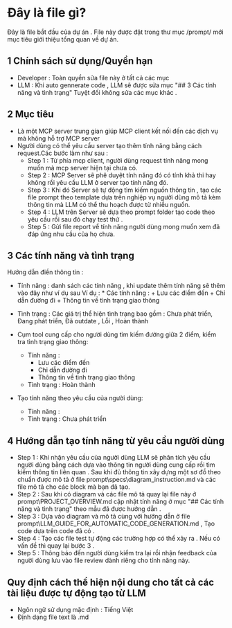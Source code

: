 # Đây là file gì?

Đây là file bắt đầu của dự án . File này được đặt trong thư mục /prompt/ mới mục tiêu giới thiệu tổng quan về dự án.

## 1 Chính sách sử dụng/Quyền hạn

- Developer : Toàn quyền sửa file này ở tất cả các mục
- LLM : Khi auto gennerate code , LLM sẽ được sửa mục "## 3 Các tính năng và tình trạng" Tuyệt đối không sửa các mục khác .

## 2 Mục tiêu

- Là một MCP server trung gian giúp MCP client kết nối đến các dịch vụ mà không hỗ trợ MCP server
- Người dùng có thể yêu cầu server tạo thêm tính năng bằng cách request.Các bước làm như sau :
    + Step 1 : Từ phía mcp client, người dùng request tính năng mong muốn mà mcp server hiện tại chưa có.
    + Step 2 : MCP Server sẽ phê duyệt tính năng đó có tính khả thi hay không rồi yêu cầu LLM ở server tạo tính năng đó.
    + Step 3 : Khi đó Server sẽ tự động tìm kiếm nguồn thông tin , tạo các file prompt theo template dựa trên nghiệp vụ người dùng mô
    tả kèm thông tin mà LLM có thể thu hoạch được từ nhiều nguồn.
    + Step 4 : LLM trên Server sẽ dựa theo prompt folder tạo code theo yêu cầu rồi sau đó chạy test thử .
    + Step 5 : Gửi file report về tính năng người dùng mong muốn xem đã đáp ứng nhu cầu của họ chưa.

## 3 Các tính năng và tình trạng

Hướng dẫn điền thông tin : 
- Tính năng : danh sách các tính năng , khi update thêm tính năng sẽ thêm vào đây như ví dụ sau
    Ví dụ : 
        * Các tính năng : 
            + Lưu các điểm đến
            + Chỉ dẫn đường đi
            + Thông tin về tình trạng giao thông
- Tình trạng : Các giá trị thể hiện tình trạng bao gồm : Chưa phát triển, Đang phát triển, Đã outdate , Lỗi , Hoàn thành

- Cụm tool cung cấp cho người dùng tìm kiếm đường giữa 2 điểm, kiểm tra tình trạng giao thông:
    * Tính năng : 
        + Lưu các điểm đến
        + Chỉ dẫn đường đi
        + Thông tin về tình trạng giao thông
    * Tình trạng : Hoàn thành

- Tạo tính năng theo yêu cầu của người dùng:
    * Tính năng : 
    * Tình trạng : Chưa phát triển

## 4 Hướng dẫn tạo tính năng từ yêu cầu người dùng

- Step 1 : Khi nhận yêu cầu của người dùng LLM sẽ phân tích yêu cầu người dùng bằng cách dựa vào thông tin người dùng cung cấp rồi tìm kiếm thông tin liên quan . Sau khi đủ thông tin xây dựng một sơ đồ theo chuẩn được mô tả ở file prompt\specs\diagram_instruction.md và các file mô tả cho các block mà bạn đã tạo. 
- Step 2 : Sau khi có diagram và các file mô tả quay lại file này ở prompt\PROJECT_OVERVIEW.md cập nhật tính năng ở mục
    "## Các tính năng và tình trạng" theo mẫu đã được hướng dẫn .
- Step 3 : Dựa vào diagram và mô tả cùng với hướng dẫn ở file prompt\LLM_GUIDE_FOR_AUTOMATIC_CODE_GENERATION.md , Tạo code dựa trên code đã có .
- Step 4 : Tạo các file test tự động các trường hợp có thể xảy ra . Nếu có vấn đề thì quay lại bước 3 .
- Step 5 : Thông báo đến người dùng kiểm tra lại rồi nhận feedback của người dùng lưu vào file review dành riêng cho tính năng này.

## Quy định cách thể hiện nội dung cho tất cả các tài liệu được tự động tạo từ LLM

- Ngôn ngữ sử dụng mặc định : Tiếng Việt
- Định dạng file text là .md



